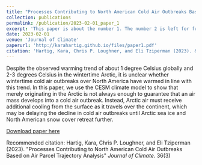```yaml
---
title: "Processes Contributing to North American Cold Air Outbreaks Based on Air Parcel Trajectory Analysis"
collection: publications
permalink: /publication/2023-02-01_paper_1
excerpt: 'This paper is about the number 1. The number 2 is left for future work.'
date: 2023-02-01
venue: 'Journal of Climate'
paperurl: 'http://karahartig.github.io/files/paper1.pdf'
citation: 'Hartig, Kara, Chris P. Loughner, and Eli Tziperman (2023). &quot;Processes Contributing to North American Cold Air Outbreaks Based on Air Parcel Trajectory Analysis&quot; <i>Journal of Climate</i>. 36(3).'
---
```

Despite the observed warming trend of about 1 degree Celsius globally and 2-3 degrees Celsius in the wintertime Arctic, it is unclear whether wintertime cold air outbreaks over North America have warmed in line with this trend. In this paper, we use the CESM climate model to show that merely originating in the Arctic is not always enough to guarantee that an air mass develops into a cold air outbreak. Instead, Arctic air must receive additional cooling from the surface as it travels over the continent, which may be delaying the decline in cold air outbreaks until Arctic sea ice and North American snow cover retreat further.

[Download paper here](http://academicpages.github.io/files/paper1.pdf)

Recommended citation: Hartig, Kara, Chris P. Loughner, and Eli Tziperman (2023). "Processes Contributing to North American Cold Air Outbreaks Based on Air Parcel Trajectory Analysis" <i>Journal of Climate</i>. 36(3)
